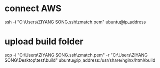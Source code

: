 # connect AWS
ssh -i "C:\Users\ZIYANG SONG\.ssh\zmatch.pem" ubuntu@ip_address

# upload build folder
 scp -i "C:\Users\ZIYANG SONG\.ssh\zmatch.pem" -r "C:\Users\ZIYANG SONG\Desktop\test\build" ubuntu@ip_address:/usr/share/nginx/html/build

